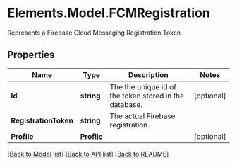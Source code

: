 # Elements.Model.FCMRegistration
Represents a Firebase Cloud Messaging Registration Token

## Properties

Name | Type | Description | Notes
------------ | ------------- | ------------- | -------------
**Id** | **string** | The the unique id of the token stored in the database. | [optional] 
**RegistrationToken** | **string** | The actual Firebase registration. | 
**Profile** | [**Profile**](Profile.md) |  | [optional] 

[[Back to Model list]](../README.md#documentation-for-models) [[Back to API list]](../README.md#documentation-for-api-endpoints) [[Back to README]](../README.md)

